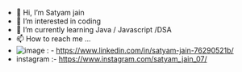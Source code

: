 - 👋 Hi, I’m Satyam jain
- 👀 I’m interested in coding
- 🌱 I’m currently learning Java / Javascript /DSA
- 📫 How to reach me ...
- ![image](https://github.com/satyamgits07/satyamgits07/assets/129887268/be3bcaa3-f487-4c3d-b287-1570d09e0c4c)
: - https://www.linkedin.com/in/satyam-jain-76290521b/
-   instagram :- https://www.instagram.com/satyam_jain_07/

<!---
satyamgits07/satyamgits07 is a ✨ special ✨ repository because its `README.md` (this file) appears on your GitHub profile.
You can click the Preview link to take a look at your changes.
--->
